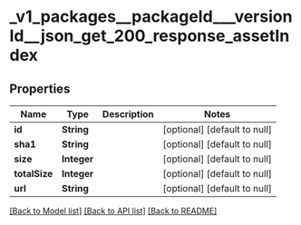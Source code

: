 # _v1_packages__packageId___versionId__json_get_200_response_assetIndex
## Properties

| Name | Type | Description | Notes |
|------------ | ------------- | ------------- | -------------|
| **id** | **String** |  | [optional] [default to null] |
| **sha1** | **String** |  | [optional] [default to null] |
| **size** | **Integer** |  | [optional] [default to null] |
| **totalSize** | **Integer** |  | [optional] [default to null] |
| **url** | **String** |  | [optional] [default to null] |

[[Back to Model list]](../README.md#documentation-for-models) [[Back to API list]](../README.md#documentation-for-api-endpoints) [[Back to README]](../README.md)

